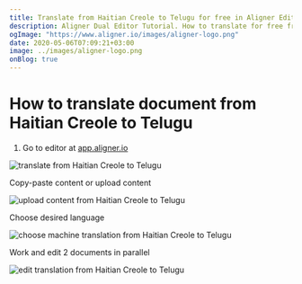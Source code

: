 ```yaml
---
title: Translate from Haitian Creole to Telugu for free in Aligner Editor
description: Aligner Dual Editor Tutorial. How to translate for free from Haitian Creole to Telugu. Aligner is multilingual document management platform. 
ogImage: "https://www.aligner.io/images/aligner-logo.png"
date: 2020-05-06T07:09:21+03:00
image: ../images/aligner-logo.png
onBlog: true
---
```


# How to translate document from Haitian Creole to Telugu

1. Go to editor at [app.aligner.io](https://app.aligner.io "Aligner App web page")

![translate from Haitian Creole to Telugu](../aligner-blank-editor.png "translate from Haitian Creole to Telugu")

Copy-paste content or upload content

![upload content from Haitian Creole to Telugu](../aligner-uploaded-document.png "upload content from Haitian Creole to Telugu")

Choose desired language

![choose machine translation from Haitian Creole to Telugu](../aligner-language-dropdown.png "choose machine translation from Haitian Creole to Telugu")

Work and edit 2 documents in parallel

![edit translation from Haitian Creole to Telugu](../aligner-double-sitded-editor.png "edit translation from Haitian Creole to Telugu")

